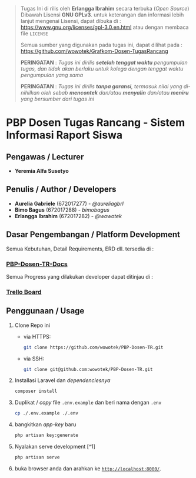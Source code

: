 > Tugas Ini di rilis oleh  **Erlangga Ibrahim** secara terbuka (*Open Source*)
> Dibawah Lisensi **GNU GPLv3**. untuk keterangan dan informasi lebih lanjut mengenai
> Lisensi, dapat dibuka di : https://www.gnu.org/licenses/gpl-3.0.en.html
> atau dengan membaca file `LICENSE`
>  
> Semua sumber yang digunakan pada tugas ini, dapat dilihat pada :
> https://github.com/wowotek/Grafkom-Dosen-TugasRancang
>  
> **PERINGATAN** : *Tugas ini dirilis **setelah tenggat waktu** pengumpulan tugas, dan tidak akan berlaku untuk kolega dengan tenggat waktu pengumpulan yang sama*
>  
> **PERINGATAN** : *Tugas ini dirilis **tanpa garansi**, termasuk nilai yang di-nihilkan oleh sebab **mencontek** dan/atau **menyalin** dan/atau **meniru** yang bersumber dari tugas ini*

# PBP Dosen Tugas Rancang - Sistem Informasi Raport Siswa

## Pengawas / Lecturer

* **Yeremia Alfa Susetyo**

## Penulis / Author / Developers

* **Aurelia Gabriele** (672017277) - *@aureliagbrl*
* **Bimo Bagus** (672017288) - *bimobagus*
* **Erlangga Ibrahim** (672017282) - *@wowotek*

## Dasar Pengembangan / Platform Development

Semua Kebutuhan, Detail Requirements, ERD dll. tersedia di :

### [PBP-Dosen-TR-Docs](https://github.com/wowotek/PBP-Dosen-TR-Docs)

Semua Progress yang dilakukan developer dapat ditinjau di :

### [Trello Board](https://trello.com/c/7Z86syAg)

## Penggunaan / Usage

1. Clone Repo ini
    * via HTTPS:

      ```bash
      git clone https://github.com/wowotek/PBP-Dosen-TR.git
      ```

    * via SSH:

      ```bash
      git clone git@github.com:wowotek/PBP-Dosen-TR.git
      ```

2. Installasi Laravel dan _dependenciesnya_

    ```bash
    composer install
    ```

3. Duplikat / _copy_ file `.env.example` dan beri nama dengan `.env`

    ```bash
    cp ./.env.example ./.env
    ```

4. bangkitkan _app-key_ baru

    ```bash
    php artisan key:generate
    ```

5. Nyalakan serve development [^1]

    ```bash
    php artisan serve
    ```

6. buka browser anda dan arahkan ke [`http://localhost:8000/`](http://localhost:8000/).
